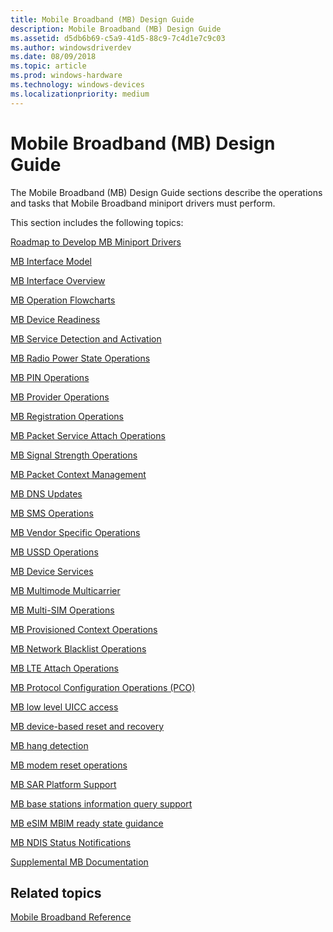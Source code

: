 ```yaml
---
title: Mobile Broadband (MB) Design Guide
description: Mobile Broadband (MB) Design Guide
ms.assetid: d5db6b69-c5a9-41d5-88c9-7c4d1e7c9c03
ms.author: windowsdriverdev
ms.date: 08/09/2018
ms.topic: article
ms.prod: windows-hardware
ms.technology: windows-devices
ms.localizationpriority: medium
---
```


# Mobile Broadband (MB) Design Guide


The Mobile Broadband (MB) Design Guide sections describe the operations and tasks that Mobile Broadband miniport drivers must perform.

This section includes the following topics:

[Roadmap to Develop MB Miniport Drivers](roadmap-to-develop-mb-miniport-drivers.md)

[MB Interface Model](mb-interface-model.md)

[MB Interface Overview](mb-interface-overview.md)

[MB Operation Flowcharts](mb-operation-flowcharts.md)

[MB Device Readiness](mb-device-readiness.md)

[MB Service Detection and Activation](mb-service-detection-and-activation.md)

[MB Radio Power State Operations](mb-radio-power-state-operations.md)

[MB PIN Operations](mb-pin-operations.md)

[MB Provider Operations](mb-provider-operations.md)

[MB Registration Operations](mb-registration-operations.md)

[MB Packet Service Attach Operations](mb-packet-service-attach-operations.md)

[MB Signal Strength Operations](mb-signal-strength-operations.md)

[MB Packet Context Management](mb-packet-context-management.md)

[MB DNS Updates](mb-dns-updates.md)

[MB SMS Operations](mb-sms-operations.md)

[MB Vendor Specific Operations](mb-vendor-specific-operations.md)

[MB USSD Operations](mb-ussd-operations.md)

[MB Device Services](mb-device-services.md)

[MB Multimode Multicarrier](mb-multimode-multicarrier.md)

[MB Multi-SIM Operations](mb-multi-sim-operations.md)

[MB Provisioned Context Operations](mb-provisioned-context-operations.md)

[MB Network Blacklist Operations](mb-network-blacklist-operations.md)

[MB LTE Attach Operations](mb-lte-attach-operations.md)

[MB Protocol Configuration Operations (PCO)](mb-protocol-configuration-operations--pco-.md)

[MB low level UICC access](mb-low-level-uicc-access.md)

[MB device-based reset and recovery](mb-device-based-reset-and-recovery.md)

[MB hang detection](mb-hang-detection.md)

[MB modem reset operations](mb-modem-reset-operations.md)

[MB SAR Platform Support](mb-sar-platform-support.md)

[MB base stations information query support](mb-base-stations-information-query-support.md)

[MB eSIM MBIM ready state guidance](mb-esim-mbim-ready-state-guidance.md)

[MB NDIS Status Notifications](mb-ndis-status-notifications.md)

[Supplemental MB Documentation](supplemental-mb-documentation.md)

## Related topics


[Mobile Broadband Reference](https://msdn.microsoft.com/library/windows/hardware/ff560545)

 

 






